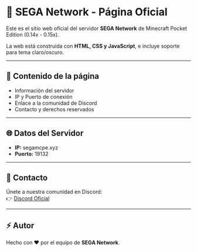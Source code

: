 # 🌌 SEGA Network - Página Oficial

Este es el sitio web oficial del servidor **SEGA Network** de Minecraft Pocket Edition (0.14x - 0.15x).  

La web está construida con **HTML, CSS y JavaScript**, e incluye soporte para tema claro/oscuro.  

---

## 📌 Contenido de la página
- Información del servidor  
- IP y Puerto de conexión  
- Enlace a la comunidad de Discord  
- Contacto y derechos reservados  

---

## 🌐 Datos del Servidor
- **IP:** segamcpe.xyz  
- **Puerto:** 19132  

---

## 📧 Contacto
Únete a nuestra comunidad en Discord:  
👉 [Discord Oficial](https://dsc.gg/segamcpe)  

---

## ⚡ Autor
Hecho con ❤️ por el equipo de **SEGA Network**.
